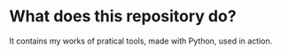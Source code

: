 # What does this repository do?

It contains my works of pratical tools, made with Python, used in action.
